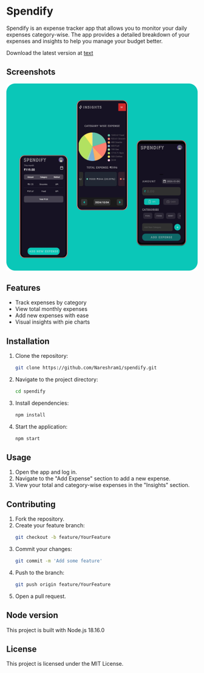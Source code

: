 # Spendify

Spendify is an expense tracker app that allows you to monitor your daily expenses category-wise. The app provides a detailed breakdown of your expenses and insights to help you manage your budget better.

Download the latest version at [text](https://fuck-playstore.vercel.app/)
## Screenshots

![App Screenshot](./screenshots/spendify_sc.png)

## Features

- Track expenses by category
- View total monthly expenses
- Add new expenses with ease
- Visual insights with pie charts

## Installation

1. Clone the repository:
    ```bash
    git clone https://github.com/Nareshram1/spendify.git
    ```
2. Navigate to the project directory:
    ```bash
    cd spendify
    ```
3. Install dependencies:
    ```bash
    npm install
    ```
4. Start the application:
    ```bash
    npm start
    ```

## Usage

1. Open the app and log in.
2. Navigate to the "Add Expense" section to add a new expense.
3. View your total and category-wise expenses in the "Insights" section.

## Contributing

1. Fork the repository.
2. Create your feature branch:
    ```bash
    git checkout -b feature/YourFeature
    ```
3. Commit your changes:
    ```bash
    git commit -m 'Add some feature'
    ```
4. Push to the branch:
    ```bash
    git push origin feature/YourFeature
    ```
5. Open a pull request.

## Node version
This project is built with Node.js 18.16.0

## License

This project is licensed under the MIT License.
